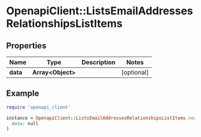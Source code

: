 # OpenapiClient::ListsEmailAddressesRelationshipsListItems

## Properties

| Name | Type | Description | Notes |
| ---- | ---- | ----------- | ----- |
| **data** | **Array&lt;Object&gt;** |  | [optional] |

## Example

```ruby
require 'openapi_client'

instance = OpenapiClient::ListsEmailAddressesRelationshipsListItems.new(
  data: null
)
```

